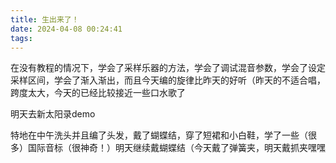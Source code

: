 ```yaml
---
title: 生出来了！
date: 2024-04-08 00:24:41
tags:
---
```

在没有教程的情况下，学会了采样乐器的方法，学会了调试混音参数，学会了设定采样区间，学会了渐入渐出，而且今天编的旋律比昨天的好听（昨天的不适合唱，跨度太大，今天的已经比较接近一些口水歌了

明天去新太阳录demo

特地在中午洗头并且编了头发，戴了蝴蝶结，穿了短裙和小白鞋，学了一些（很多）国际音标（很神奇！）明天继续戴蝴蝶结（今天戴了弹簧夹，明天戴抓夹嘿嘿